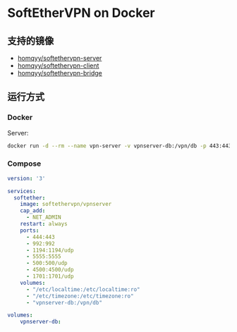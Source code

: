 # SoftEtherVPN on Docker

## 支持的镜像

- [homqyy/softethervpn-server](https://hub.docker.com/r/homqyy/softethervpn-server)
- [homqyy/softethervpn-client](https://hub.docker.com/r/homqyy/softethervpn-client)
- [homqyy/softethervpn-bridge](https://hub.docker.com/r/homqyy/softethervpn-bridge)

## 运行方式

### Docker

Server:

```bash
docker run -d --rm --name vpn-server -v vpnserver-db:/vpn/db -p 443:443/tcp -p 992:992/tcp -p 1194:1194/udp -p 5555:5555/tcp -p 500:500/udp -p 4500:4500/udp -p 1701:1701/udp --cap-add NET_ADMIN homqyy/softethervpn-server
```

### Compose

```yml
version: '3'

services:
  softether:
    image: softethervpn/vpnserver
    cap_add:
      - NET_ADMIN
    restart: always
    ports:
      - 444:443
      - 992:992
      - 1194:1194/udp
      - 5555:5555
      - 500:500/udp
      - 4500:4500/udp
      - 1701:1701/udp
    volumes:
      - "/etc/localtime:/etc/localtime:ro"
      - "/etc/timezone:/etc/timezone:ro"
      - "vpnserver-db:/vpn/db"

volumes:
    vpnserver-db:
```
